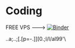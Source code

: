 # Coding


FREE VPS --->                   [![Binder](https://mybinder.org/badge_logo.svg)](https://mybinder.org/v2/gh/LettuceAreYummy/Coding.git/HEAD)



..a;..;[.[p=-.]][0.;l/l/al99'\\
